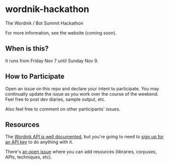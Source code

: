 wordnik-hackathon
=================

The Wordnik / Bot Summit Hackathon

For more information, see the website (coming soon).

## When is this?

It runs from Friday Nov 7 until Sunday Nov 9. 

## How to Participate

Open an issue on this repo and declare your intent to participate. You may continually update the issue as you work over the course of the weekend. Feel free to post dev diaries, sample output, etc.

Also feel free to comment on other participants' issues.

## Resources

The [Wordnik API is well documented](http://developer.wordnik.com/docs), but you're going to need to [sign up for an API key](http://developer.wordnik.com/) to do anything with it.

There's [an open issue](https://github.com/dariusk/NaNoGenMo/issues/11) where you can add resources (libraries, corpuses, APIs, techniques, etc).
